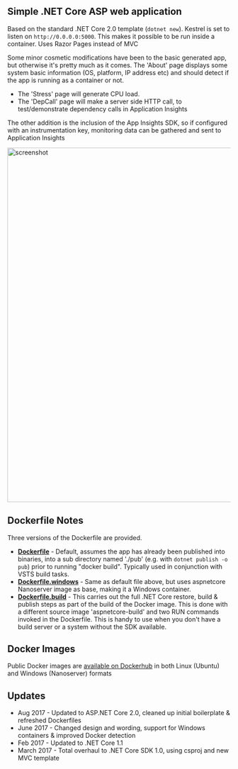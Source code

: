 ## Simple .NET Core ASP web application

Based on the standard .NET Core 2.0 template (`dotnet new`). Kestrel is set to listen on `http://0.0.0.0:5000`. This makes it possible to be run inside a container. Uses Razor Pages instead of MVC

Some minor cosmetic modifications have been to the basic generated app, but otherwise it's pretty much as it comes. The 'About' page displays some system basic information (OS, platform, IP address etc) and should detect if the app is running as a container or not.  
- The 'Stress' page will generate CPU load.
- The 'DepCall' page will make a server side HTTP call, to test/demonstrate dependency calls in Application Insights

The other addition is the inclusion of the App Insights SDK, so if configured with an instrumentation key, monitoring data can be gathered and sent to Application Insights

<img src="https://user-images.githubusercontent.com/14982936/29657856-e82f4440-88b0-11e7-8575-dbbdf3edede5.png" alt="screenshot" style="width: 800px;"/>

## Dockerfile Notes
Three versions of the Dockerfile are provided.

- [**Dockerfile**](Dockerfile) - Default, assumes the app has already been published into binaries, into a sub directory named './pub' (e.g. with `dotnet publish -o pub`) prior to running "docker build". Typically used in conjunction with VSTS build tasks. 
- [**Dockerfile.windows**](Dockerfile.windows) - Same as default file above, but uses aspnetcore Nanoserver image as base, making it a Windows container. 
- [**Dockerfile.build**](Dockerfile.build) - This carries out the full .NET Core restore, build & publish steps as part of the build of the Docker image. This is done with a different source image 'aspnetcore-build' and two RUN commands invoked in the Dockerfile. This is handy to use when you don't have a build server or a system without the SDK available. 

## Docker Images
Public Docker images are [available on Dockerhub](https://hub.docker.com/r/bencuk/dotnet-demoapp/) in both Linux (Ubuntu) and Windows (Nanoserver) formats

## Updates
* Aug 2017 - Updated to ASP.NET Core 2.0, cleaned up initial boilerplate & refreshed Dockerfiles
* June 2017 - Changed design and wording, support for Windows containers & improved Docker detection
* Feb 2017 - Updated to .NET Core 1.1
* March 2017 - Total overhaul to .NET Core SDK 1.0, using csproj and new MVC template
